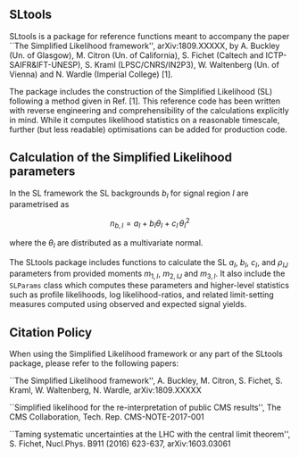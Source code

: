SLtools
-----------------------------------------------------------------------

SLtools is a package for reference functions meant to accompany the paper 
``The Simplified Likelihood framework'', arXiv:1809.XXXXX, by A. Buckley (Un. of Glasgow), M. Citron (Un. of California), S. Fichet (Caltech and ICTP-SAIFR&IFT-UNESP), S. Kraml (LPSC/CNRS/IN2P3), W. Waltenberg (Un. of Vienna) and N. Wardle (Imperial College) [1].

The package includes the construction of the Simplified Likelihood (SL) following a method given in Ref. [1]. This reference code has been written with reverse engineering and
comprehensibility of the calculations explicitly in mind. While it computes
likelihood statistics on a reasonable timescale, further (but less readable)
optimisations can be added for production code.



Calculation of the Simplified Likelihood parameters
-----------------------------------------------------------------------

In the SL framework the SL backgrounds $`b_I`$ for signal region $`I`$ are parametrised as
```math
n_{b,I} = a_I + b_I \theta_I + c_I \, \theta_I^2
```
where the $`\theta_I`$ are distributed as a multivariate normal.

The SLtools package includes functions to calculate the SL $`a_I`$, $`b_I`$, $`c_I`$, and
$`\rho_{IJ}`$ parameters from provided moments $`m_{1,I}`$, $`m_{2,IJ}`$ and
$`m_{3,I}`$. It also include the `SLParams` class which computes these parameters and higher-level
statistics such as profile likelihoods, log likelihood-ratios, and related
limit-setting measures computed using observed and expected signal yields.



Citation Policy
-------------------------------------------------------------------------

When using the Simplified Likelihood framework or any part of the SLtools package, please refer to the following papers:


``The Simplified Likelihood framework'', A. Buckley, M. Citron, S. Fichet, S. Kraml, W. Waltenberg, N. Wardle, arXiv:1809.XXXXX

``Simplified likelihood for the re-interpretation
  of public CMS results'', The CMS Collaboration, Tech. Rep. CMS-NOTE-2017-001

``Taming systematic uncertainties at the LHC with the central
  limit theorem'', S. Fichet, Nucl.Phys. B911 (2016) 623-637, arXiv:1603.03061
 
